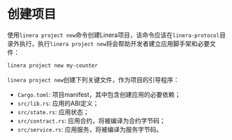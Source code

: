 # 创建项目

使用`linera project new`命令创建Linera项目，该命令应该在`linera-protocol`目录外执行，执行`linera project new`将会帮助开发者建立应用脚手架和必要文件：

```bash
linera project new my-counter
```

`linera project new`创建下列关键文件，作为项目的引导程序：

- `Cargo.toml`: 项目manifest，其中包含创建应用的必要依赖；
- `src/lib.rs`: 应用的ABI定义；
- `src/state.rs`: 应用状态；
- `src/contract.rs`: 应用合约，将被编译为合约字节码；
- `src/service.rs`: 应用服务，将被编译为服务字节码。
